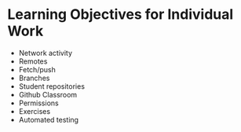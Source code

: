# Learning Objectives for Individual Work

* Network activity
* Remotes
* Fetch/push
* Branches
* Student repositories
* Github Classroom
* Permissions
* Exercises
* Automated testing
